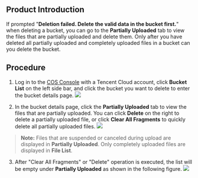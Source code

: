 ## Product Introduction
If prompted "**Deletion failed. Delete the valid data in the bucket first.**" when deleting a bucket, you can go to the **Partially Uploaded** tab to view the files that are partially uploaded and delete them. Only after you have deleted all partially uploaded and completely uploaded files in a bucket can you delete the bucket.

## Procedure

1. Log in to the [COS Console](https://console.cloud.tencent.com/cos5) with a Tencent Cloud account, click **Bucket List** on the left side bar, and click the bucket you want to delete to enter the bucket details page.
![](https://main.qcloudimg.com/raw/b425fa4e3aeb5bbc6bc14cba7a7327b9.png)

2. In the bucket details page, click the **Partially Uploaded** tab to view the files that are partially uploaded. You can click **Delete** on the right to delete a partially uploaded file, or click **Clear All Fragments** to quickly delete all partially uploaded files.
![](https://main.qcloudimg.com/raw/f8d75cda49e20d02e52a57120b79657e.png)
>**Note:**
>Files that are suspended or canceled during upload are displayed in **Partially Uploaded**. Only completely uploaded files are displayed in **File List**.

3. After "Clear All Fragments" or "Delete" operation is executed, the list will be empty under **Partially Uploaded** as shown in the following figure.
![](https://main.qcloudimg.com/raw/12e74ae0bead00b4522f504146eae338.png)

